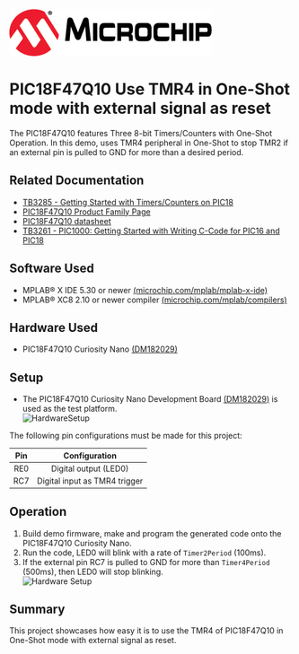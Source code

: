 [![MCHP](images/microchip.png)](https://www.microchip.com)

# PIC18F47Q10 Use TMR4 in One-Shot mode with external signal as reset

The PIC18F47Q10 features Three 8-bit Timers/Counters with One-Shot Operation.
In this demo, uses TMR4 peripheral in One-Shot to stop TMR2 if an external pin is pulled to GND for more than a desired period.

## Related Documentation
- [TB3285 - Getting Started with Timers/Counters on PIC18](https://www.microchip.com/wwwappnotes/appnotes.aspx?appnote=en1003329)
- [PIC18F47Q10 Product Family Page](https://www.microchip.com/design-centers/8-bit/pic-mcus/device-selection/PIC18F47Q10)
- [PIC18F47Q10 datasheet](http://ww1.microchip.com/downloads/en/DeviceDoc/40002043D.pdf)
- [TB3261 - PIC1000: Getting Started with Writing C-Code for PIC16 and PIC18](https://www.microchip.com/wwwappnotes/appnotes.aspx?appnote=en1002117)

## Software Used

- MPLAB® X IDE 5.30 or newer [(microchip.com/mplab/mplab-x-ide)](http://www.microchip.com/mplab/mplab-x-ide)
- MPLAB® XC8 2.10 or newer compiler [(microchip.com/mplab/compilers)](http://www.microchip.com/mplab/compilers)

## Hardware Used
- PIC18F47Q10 Curiosity Nano [(DM182029)](https://www.microchip.com/Developmenttools/ProductDetails/DM182029)

## Setup

- The PIC18F47Q10 Curiosity Nano Development Board [(DM182029)](https://www.microchip.com/Developmenttools/ProductDetails/DM182029) is used as the test platform.
    <br><img src="images/HWsetup.jpg" alt="HardwareSetup" width="480"/>

The following pin configurations must be made for this project:

|Pin           | Configuration         |
| :----------: | :-------------------: |
|RE0           | Digital output (LED0) |
|RC7           | Digital input as TMR4 trigger |

## Operation
1. Build demo firmware, make and program the generated code onto the PIC18F47Q10 Curiosity Nano.
2. Run the code, LED0 will blink with a rate of `Timer2Period` (100ms).
3. If the external pin RC7 is pulled to GND for more than `Timer4Period` (500ms), then LED0 will stop blinking. 
    <br><img src="images/HWsetup-One-Shot.gif" alt="Hardware Setup"/>


## Summary

This project showcases how easy it is to use the TMR4 of PIC18F47Q10 in One-Shot mode with external signal as reset.
